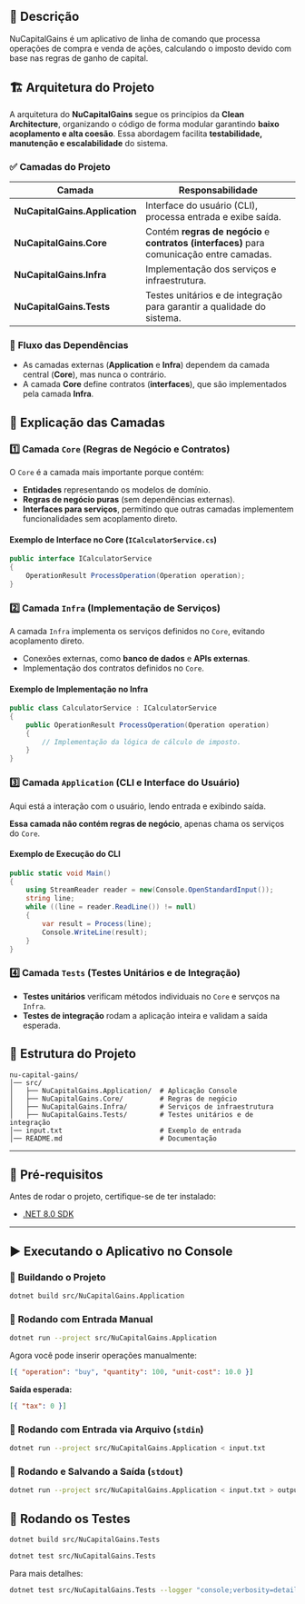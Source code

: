 ## 📌 Descrição

NuCapitalGains é um aplicativo de linha de comando que processa operações de compra e venda de ações, calculando o imposto devido com base nas regras de ganho de capital.

## 🏗 **Arquitetura do Projeto**

A arquitetura do **NuCapitalGains** segue os princípios da **Clean Architecture**, organizando o código de forma modular garantindo **baixo acoplamento e alta coesão**. Essa abordagem facilita **testabilidade, manutenção e escalabilidade** do sistema.

### ✅ **Camadas do Projeto**

| Camada                         | Responsabilidade                                                                          |
| ------------------------------ | ----------------------------------------------------------------------------------------- |
| **NuCapitalGains.Application** | Interface do usuário (CLI), processa entrada e exibe saída.                               |
| **NuCapitalGains.Core**        | Contém **regras de negócio** e **contratos (interfaces)** para comunicação entre camadas. |
| **NuCapitalGains.Infra**       | Implementação dos serviços e infraestrutura.                                              |
| **NuCapitalGains.Tests**       | Testes unitários e de integração para garantir a qualidade do sistema.                    |

### 🔹 **Fluxo das Dependências**

- As camadas externas (**Application** e **Infra**) dependem da camada central (**Core**), mas nunca o contrário.
- A camada **Core** define contratos (**interfaces**), que são implementados pela camada **Infra**.

## 🔎 **Explicação das Camadas**

### **1️⃣ Camada `Core` (Regras de Negócio e Contratos)**

O `Core` é a camada mais importante porque contém:

- **Entidades** representando os modelos de domínio.
- **Regras de negócio puras** (sem dependências externas).
- **Interfaces para serviços**, permitindo que outras camadas implementem funcionalidades sem acoplamento direto.

#### Exemplo de Interface no Core (`ICalculatorService.cs`)

```csharp
public interface ICalculatorService
{
    OperationResult ProcessOperation(Operation operation);
}
```

### **2️⃣ Camada `Infra` (Implementação de Serviços)**

A camada `Infra` implementa os serviços definidos no `Core`, evitando acoplamento direto.

- Conexões externas, como **banco de dados** e **APIs externas**.
- Implementação dos contratos definidos no `Core`.

#### Exemplo de Implementação no Infra

```csharp
public class CalculatorService : ICalculatorService
{
    public OperationResult ProcessOperation(Operation operation)
    {
        // Implementação da lógica de cálculo de imposto.
    }
}
```

### **3️⃣ Camada `Application` (CLI e Interface do Usuário)**

Aqui está a interação com o usuário, lendo entrada e exibindo saída.

**Essa camada não contém regras de negócio**, apenas chama os serviços do `Core`.

#### Exemplo de Execução do CLI

```csharp
public static void Main()
{
    using StreamReader reader = new(Console.OpenStandardInput());
    string line;
    while ((line = reader.ReadLine()) != null)
    {
        var result = Process(line);
        Console.WriteLine(result);
    }
}
```

### **4️⃣ Camada `Tests` (Testes Unitários e de Integração)**

- **Testes unitários** verificam métodos individuais no `Core` e servços na `Infra`.
- **Testes de integração** rodam a aplicação inteira e validam a saída esperada.

## 📂 **Estrutura do Projeto**

```
nu-capital-gains/
│── src/
│   ├── NuCapitalGains.Application/  # Aplicação Console
│   ├── NuCapitalGains.Core/         # Regras de negócio
│   ├── NuCapitalGains.Infra/        # Serviços de infraestrutura
│   ├── NuCapitalGains.Tests/        # Testes unitários e de integração
│── input.txt                        # Exemplo de entrada
│── README.md                        # Documentação
```

---

## 📌 **Pré-requisitos**

Antes de rodar o projeto, certifique-se de ter instalado:

- [.NET 8.0 SDK](https://dotnet.microsoft.com/en-us/download/dotnet/8.0)

---

## ▶️ **Executando o Aplicativo no Console**

### 🔹 **Buildando o Projeto**

```sh
dotnet build src/NuCapitalGains.Application
```

### 🔹 **Rodando com Entrada Manual**

```sh
dotnet run --project src/NuCapitalGains.Application
```

Agora você pode inserir operações manualmente:

```json
[{ "operation": "buy", "quantity": 100, "unit-cost": 10.0 }]
```

**Saída esperada:**

```json
[{ "tax": 0 }]
```

### 🔹 **Rodando com Entrada via Arquivo (`stdin`)**

```sh
dotnet run --project src/NuCapitalGains.Application < input.txt
```

### 🔹 **Rodando e Salvando a Saída (`stdout`)**

```sh
dotnet run --project src/NuCapitalGains.Application < input.txt > output.txt
```

## 🧪 **Rodando os Testes**

```sh
dotnet build src/NuCapitalGains.Tests
```

```sh
dotnet test src/NuCapitalGains.Tests
```

Para mais detalhes:

```sh
dotnet test src/NuCapitalGains.Tests --logger "console;verbosity=detailed"
```
